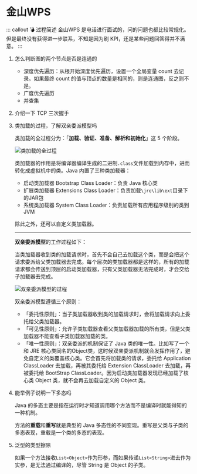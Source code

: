 # 金山WPS

::: callout 💣 过程简述
金山WPS 是电话进行面试的，问的问题也都比较常规化。但是最终没有获得进一步联系，不知是因为刷 KPI，还是某些问题回答得并不满意。
:::

1. 怎么判断图的两个节点是否是连通的

    * 深度优先遍历：从根开始深度优先遍历，设置一个全局变量 count 去记录。如果最终 count 的值与顶点的数量是相同的，则是连通图，反之则不是。
    * 广度优先遍历
    * 并查集

2. 介绍一下 TCP 三次握手
3. 类加载的过程，了解双亲委派模型吗

    类加载的全过程分为：「**加载、验证、准备、解析和初始化**」这 5 个阶段。

    ![类加载的全过程](https://i.loli.net/2021/01/07/ilxgTsyHKdXJ4a3.png)

    类加载器的作用是将编译器编译生成的二进制`.class`文件加载到内存中，进而转化成虚拟机中的类。Java 内置了三种类加载器：

    * 启动类加载器 Bootstrap Class Loader：负责 Java 核心类
    * 扩展类加载器 Extensions Class Loader：负责加载`\jre\lib\ext`目录下的JAR包
    * 系统类加载器 System Class Loader：负责加载所有应用程序级别的类到JVM

    除此之外，还可以自定义类加载器。

    ---

    **双亲委派模型**的工作过程如下：

    当类加载器收到类的加载请求时，首先不会自己去加载这个类，而是会把这个请求委派给父类加载器去完成。每个层次的类加载器都是这样的，所有的加载请求都会传送到顶层的启动类加载器，只有父类加载器无法完成时，才会交给子加载器去完成。

    ![双亲委派模型的过程](https://i.loli.net/2021/01/07/PWeOThwsN7BSRck.png)

    双亲委派模型遵循三个原则：

    * 「委托性原则」：当子类加载器收到类的加载请求时，会将加载请求向上委托给父类加载器。
    * 「可见性原则」：允许子类加载器查看父类加载器加载的所有类，但是父类加载器不能查看子类加载器加载的类。
    * 「唯一性原则」：双亲委派的机制保证了 Java 类的唯一性。比如写了一个和 JRE 核心类同名的Object类，这时候双亲委派机制就会发挥作用了，避免自定义的类覆盖核心类。它会首先将加载类的请求，委托给 Application ClassLoader 去加载，再被其委托给 Extension ClassLoader 去加载，再被委托给 BootStrap ClassLoader。因为启动类加载器发现已经加载了核心类 Object 类，就不会再去加载自定义的 Object 类。

4. 能举例子说明一下多态吗

    Java 的多态主要是指在运行时才知道调用哪个方法而不是编译时就能得知的一种机制。

    方法的**重载**和**重写**就是典型的 Java 多态性的不同变现。重写是父类与子类的多态表现，重载是一个类的多态的表现。

5. 泛型的类型擦除

    如果一个方法接收`List<Object>`作为形参，而如果传递`List<String>`进去作为实参，是无法通过编译的，尽管 String 是 Object 的子类。